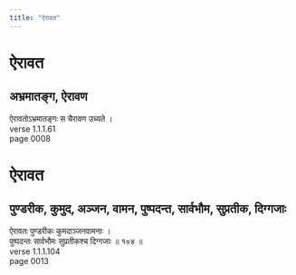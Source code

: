 ```yaml
---
title: "ऐरावत"
---
```


# ऐरावत
## अभ्रमातङ्ग, ऐरावण
ऐरावतोऽभ्रमातङ्गः स चैरावण उच्यते ।<br />verse 1.1.1.61<br />page 0008

# ऐरावत
## पुण्डरीक, कुमुद, अञ्जन, वामन, पुष्पदन्त, सार्वभौम, सुप्रतीक, दिग्गजाः
ऐरावतः पुण्डरीकः कुमदाञ्जनवामनाः ।<br />पुष्पदन्तः सार्वभौमः सुप्रतीकश्च दिग्गजाः ॥ १०४ ॥<br />verse 1.1.1.104<br />page 0013

